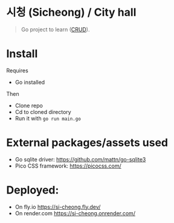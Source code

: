 # 시청 (Sicheong) / City hall
> Go project to learn ([CRUD](https://en.wikipedia.org/wiki/Create,_read,_update_and_delete)).

# Install
Requires
  - Go installed

Then
- Clone repo
- Cd to cloned directory
- Run it with `go run main.go`

# External packages/assets used
- Go sqlite driver: https://github.com/mattn/go-sqlite3
- Pico CSS framework: https://picocss.com/

# Deployed:
- On fly.io
https://si-cheong.fly.dev/
- On render.com
https://si-cheong.onrender.com/

